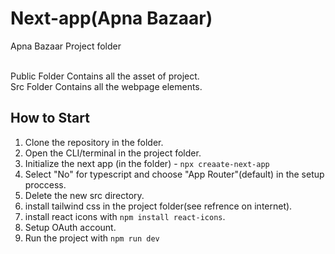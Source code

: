 # Next-app(Apna Bazaar)
Apna Bazaar Project folder

<br>
Public Folder Contains all the asset of project.<br>
Src Folder Contains all the webpage elements.<br>

## How to Start
1. Clone the repository in the folder.
2. Open the CLI/terminal in the project folder.
3. Initialize the next app (in the folder) - `npx creaate-next-app`
4. Select "No" for typescript and choose "App Router"(default) in the setup proccess.
5. Delete the new src directory.
6. install tailwind css in the project folder(see refrence on internet).
7. install react icons with `npm install react-icons`.
8. Setup OAuth account.
9. Run the project with `npm run dev`
